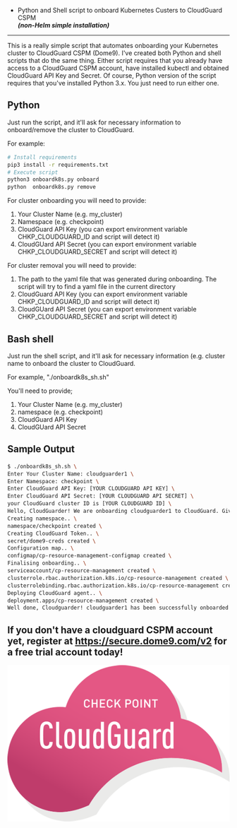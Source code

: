 * Python and Shell script to onboard Kubernetes Custers to CloudGuard CSPM \
***(non-Helm simple installation)***
----------------

This is a really simple script that automates onboarding your Kubernetes cluster to CloudGuard CSPM (Dome9).   I've created both Python and shell scripts that do the same thing. Either script requires that you already have access to a CloudGuard CSPM account, have installed kubectl and obtained CloudGuard API Key and Secret. Of course, Python version of the script requires that you've installed Python 3.x. You just need to run either one.

Python
---
Just run the script, and it'll ask for necessary information to onboard/remove the cluster to CloudGuard. 

For example:

```bash
# Install requirements
pip3 install -r requirements.txt
# Execute script
python3 onboardk8s.py onboard
python  onboardk8s.py remove
```

For cluster onboarding you will need to provide:

1. Your Cluster Name (e.g. my_cluster)
2. Namespace (e.g. checkpoint)
3. CloudGuard API Key (you can export environment variable CHKP_CLOUDGUARD_ID and script will detect it)
4. CloudGUard API Secret (you can export environment variable CHKP_CLOUDGUARD_SECRET and script will detect it)

For cluster removal you will need to provide:

1. The path to the yaml file that was generated during onboarding. The script will try to find a yaml file in the current directory
2. CloudGuard API Key (you can export environment variable CHKP_CLOUDGUARD_ID and script will detect it)
3. CloudGUard API Secret (you can export environment variable CHKP_CLOUDGUARD_SECRET and script will detect it)


Bash shell
---

Just run the shell script, and it'll ask for necessary information (e.g. cluster name to onboard the cluster to CloudGuard.

For example, "./onboardk8s_sh.sh"

You'll need to provide;

1. Your Cluster Name (e.g. my_cluster)
2. namespace (e.g. checkpoint)
3. CloudGuard API Key
4. CloudGUard API Secret

Sample Output
----
```bash
$ ./onboardk8s_sh.sh \
Enter Your Cluster Name: cloudguarder1 \
Enter Namespace: checkpoint \
Enter CloudGuard API Key: [YOUR CLOUDGUARD API KEY] \
Enter CloudGuard API Secret: [YOUR CLOUDGUARD API SECRET] \
your CloudGuard cluster ID is [YOUR CLOUDGUARD ID] \
Hello, CloudGuarder! We are onboarding cloudguarder1 to CloudGuard. Give us a moment. \
Creating namespace.. \
namespace/checkpoint created \
Creating CloudGuard Token.. \
secret/dome9-creds created \
Configuration map.. \
configmap/cp-resource-management-configmap created \
Finalising onboarding.. \
serviceaccount/cp-resource-management created \
clusterrole.rbac.authorization.k8s.io/cp-resource-management created \
clusterrolebinding.rbac.authorization.k8s.io/cp-resource-management created
Deploying CloudGuard agent.. \
deployment.apps/cp-resource-management created \ 
Well done, Cloudguarder! cloudguarder1 has been successfully onboarded to CloudGuard!
```

If you don't have a cloudguard CSPM account yet, register at https://secure.dome9.com/v2 for a free trial account today!
----
 ![header image](cloudguard.png)

